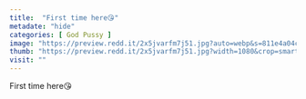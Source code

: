 ```yaml
---
title:  "First time here😘"
metadate: "hide"
categories: [ God Pussy ]
image: "https://preview.redd.it/2x5jvarfm7j51.jpg?auto=webp&s=811e4a04c045303546cc72a9e933c87b3464d500"
thumb: "https://preview.redd.it/2x5jvarfm7j51.jpg?width=1080&crop=smart&auto=webp&s=60a7fe78081461c79c925917a294abcc4507f46c"
visit: ""
---
```

First time here😘
